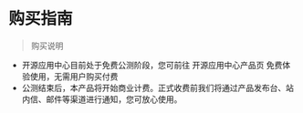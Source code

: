 # 购买指南

> 购买说明
> 
- 开源应用中心目前处于免费公测阶段，您可前往 开源应用中心产品页 免费体验使用，无需用户购买付费
- 公测结束后，本产品将开始商业计费。正式收费前我们将通过产品发布台、站内信、邮件等渠道进行通知，您可放心使用。
